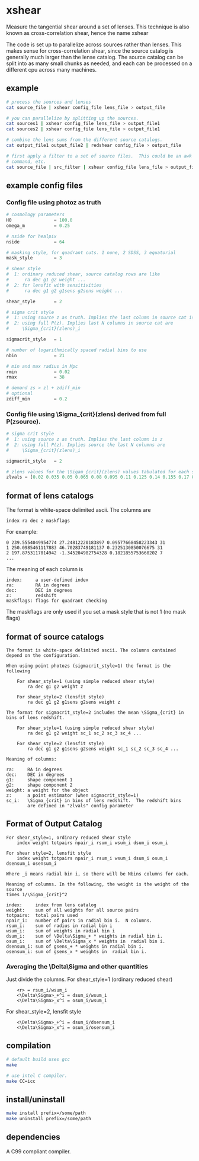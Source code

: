 xshear
======

Measure the tangential shear around a set of lenses.  This technique is also
known as cross-correlation shear, hence the name xshear

The code is set up to parallelize across sources rather than lenses.  This
makes sense for cross-correlation shear, since the source catalog is generally
much larger than the lense catalog. The source catalog can be split into as
many small chunks as needed, and each can be processed on a different cpu
across many machines.

example
-------

```bash
# process the sources and lenses
cat source_file | xshear config_file lens_file > output_file

# you can parallelize by splitting up the sources.
cat sources1 | xshear config_file lens_file > output_file1
cat sources2 | xshear config_file lens_file > output_file1

# combine the lens sums from the different source catalogs.
cat output_file1 output_file2 | redshear config_file > output_file

# first apply a filter to a set of source files.  This could be an awk
# command, etc.
cat source_file | src_filter | xshear config_file lens_file > output_file
```

example config files
---------------------

### Config file using photoz as truth
```python
# cosmology parameters
H0                = 100.0
omega_m           = 0.25

# nside for healpix
nside             = 64

# masking style, for quadrant cuts. 1 none, 2 SDSS, 3 equatorial
mask_style        = 3

# shear style
#  1: ordinary reduced shear, source catalog rows are like
#      ra dec g1 g2 weight ...
#  2: for lensfit with sensitivities
#      ra dec g1 g2 g1sens g2sens weight ...

shear_style       = 2

# sigma crit style
#  1: using source z as truth. Implies the last column in source cat is z
#  2: using full P(z). Implies last N columns in source cat are 
#     \Sigma_{crit}(zlens)_i

sigmacrit_style   = 1

# number of logarithmically spaced radial bins to use
nbin              = 21

# min and max radius in Mpc
rmin              = 0.02
rmax              = 38

# demand zs > zl + zdiff_min
# optional
zdiff_min         = 0.2
```

### Config file using \Sigma_{crit}(zlens) derived from full P(zsource).   
```python
# sigma crit style
#  1: using source z as truth. Implies the last column is z
#  2: using full P(z). Implies source the last N columns are 
#     \Sigma_{crit}(zlens)_i

sigmacrit_style   = 2

# zlens values for the \Sigam_{crit}(zlens) values tabulated for each source
zlvals = [0.02 0.035 0.05 0.065 0.08 0.095 0.11 0.125 0.14 0.155 0.17 0.185 0.2 0.215 0.23 0.245 0.26 0.275 0.29 0.305 0.32 0.335 0.35 0.365 0.38 0.395 0.41]

```

format of lens catalogs
-----------------------

The format is white-space delimited ascii.  The columns are

```
index ra dec z maskflags
```
For example:
```
0 239.5554049954774 27.24812220183897 0.09577668458223343 31
1 250.0985461117883 46.70283749181137 0.2325130850076675 31
2 197.8753117014942 -1.345204982754328 0.1821855753660202 7
...
```

The meaning of each column is
```
index:     a user-defined index
ra:        RA in degrees
dec:       DEC in degrees
z:         redshift
maskflags: flags for quadrant checking
```
The maskflags are only used if you set a mask style that is not 1 (no mask flags)

format of source catalogs
-----------------------
```
The format is white-space delimited ascii. The columns contained 
depend on the configuration.

When using point photozs (sigmacrit_style=1) the format is the following

    For shear_style=1 (using simple reduced shear style)
        ra dec g1 g2 weight z

    For shear_style=2 (lensfit style)
        ra dec g1 g2 g1sens g2sens weight z

The format for sigmacrit_style=2 includes the mean \Sigma_{crit} in
bins of lens redshift.

    For shear_style=1 (using simple reduced shear style)
        ra dec g1 g2 weight sc_1 sc_2 sc_3 sc_4 ...

    For shear_style=2 (lensfit style)
        ra dec g1 g2 g1sens g2sens weight sc_1 sc_2 sc_3 sc_4 ...

Meaning of columns:

ra:     RA in degrees
dec:    DEC in degrees
g1:     shape component 1
g2:     shape component 2
weight: a weight for the object
z:      a point estimator (when sigmacrit_style=1)
sc_i:   \Sigma_{crit} in bins of lens redshift.  The redshift bins
        are defined in "zlvals" config parameter
```

Format of Output Catalog
------------------------
```
For shear_style=1, ordinary reduced shear style
    index weight totpairs npair_i rsum_i wsum_i dsum_i osum_i

For shear style=2, lensfit style
    index weight totpairs npair_i rsum_i wsum_i dsum_i osum_i dsensum_i osensum_i

Where _i means radial bin i, so there will be Nbins columns for each.

Meaning of columns. In the following, the weight is the weight of the source
times 1/\Sigma_{crit}^2

index:     index from lens catalog
weight:    sum of all weights for all source pairs
totpairs:  total pairs used
npair_i:   number of pairs in radial bin i.  N columns.
rsum_i:    sum of radius in radial bin i
wsum_i:    sum of weights in radial bin i
dsum_i:    sum of \Delta\Sigma_+ * weights in radial bin i.
osum_i:    sum of \Delta\Sigma_x * weights in  radial bin i.
dsensum_i: sum of gsens_+ * weights in radial bin i.
osensum_i: sum of gsens_x * weights in  radial bin i.
```

### Averaging the \Delta\Sigma and other quantities

Just divide the columns.  For shear_style=1 (ordinary reduced shear)
```
    <r> = rsum_i/wsum_i
    <\Delta\Sigma>_+^i = dsum_i/wsum_i
    <\Delta\Sigma>_x^i = osum_i/wsum_i
```
For shear_style=2, lensfit style
```
    <\Delta\Sigma>_+^i = dsum_i/dsensum_i
    <\Delta\Sigma>_x^i = osum_i/osensum_i
```

compilation
-----------

```bash
# default build uses gcc
make

# use intel C compiler.
make CC=icc
```

install/uninstall
-----------------

```bash
make install prefix=/some/path
make uninstall prefix=/some/path
```

dependencies
------------

A C99 compliant compiler.
